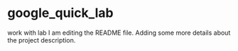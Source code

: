 # google_quick_lab
work with lab
I am editing the README file. Adding some more details about the project description.
